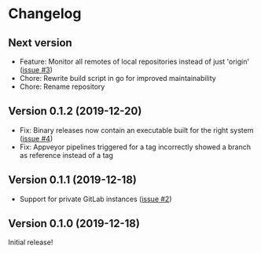 # Changelog

## Next version

* Feature: Monitor all remotes of local repositories instead of just 'origin' ([issue #3](https://github.com/nbedos/cistern/issues/3))
* Chore: Rewrite build script in go for improved maintainability
* Chore: Rename repository


## Version 0.1.2 (2019-12-20)

* Fix: Binary releases now contain an executable built for the right system ([issue #4](https://github.com/nbedos/cistern/issues/4))
* Fix: Appveyor pipelines triggered for a tag incorrectly showed a branch as reference instead of a tag


## Version 0.1.1 (2019-12-18)

* Support for private GitLab instances ([issue #2](https://github.com/nbedos/cistern/issues/2))


## Version 0.1.0 (2019-12-18)
Initial release!
